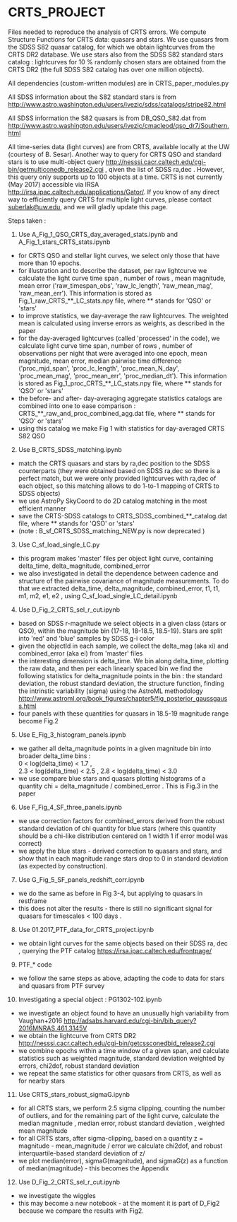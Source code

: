 # CRTS_PROJECT

Files needed to reproduce the analysis of CRTS errors. We compute Structure Functions for CRTS data: quasars and stars. We use quasars from the SDSS S82 quasar catalog, for which we obtain lightcurves from the CRTS DR2 database. We use stars  also  from the SDSS S82 standard stars catalog : lightcurves for 10 % randomly chosen  stars  are obtained from the CRTS DR2  (the full SDSS S82 catalog has over one  million objects).  

All dependencies (custom-written modules) are in CRTS_paper_modules.py

All SDSS information about the S82 standard stars is from http://www.astro.washington.edu/users/ivezic/sdss/catalogs/stripe82.html  

All SDSS information the S82 quasars is from DB_QSO_S82.dat from http://www.astro.washington.edu/users/ivezic/cmacleod/qso_dr7/Southern.html

All time-series data (light curves) are from CRTS, available locally at the UW (courtesy of B. Sesar). Another way to query for CRTS  QSO and standard stars is to use multi-object query http://nesssi.cacr.caltech.edu/cgi-bin/getmulticonedb_release2.cgi   , qiven the list of SDSS ra,dec . However, this query only supports up to 100 objects at a time. CRTS is not currently (May 2017) accessible via IRSA 	http://irsa.ipac.caltech.edu/applications/Gator/.  If you know of any direct way to efficiently query CRTS for multiple light curves, please contact  suberlak@uw.edu, and we will gladly update this page. 

Steps taken : 

1) Use A_Fig_1_QSO_CRTS_day_averaged_stats.ipynb and A_Fig_1_stars_CRTS_stats.ipynb
- for CRTS QSO and stellar light curves, we select only those that have more than 10  epochs. 
- for illustration and to describe the dataset, per raw lightcurve we calculate the light curve time span , number of rows , mean magnitude, mean error ('raw_timespan_obs', 'raw_lc_length', 'raw_mean_mag', 'raw_mean_err'). This information is stored as Fig_1_raw_CRTS_**_LC_stats.npy  file, where ** stands for 'QSO' or 'stars' 
- to improve statistics, we day-average the raw lightcurves. The weighted mean is calculated using inverse errors as weights, as described in the paper
- for the day-averaged lightcurves (called 'processed' in the code), we calculate  light curve time span, number of rows , number of observations per night that were averaged into one epoch, mean magnitude, mean error, median pairwise time difference ('proc_mjd_span', 'proc_lc_length', 'proc_mean_N_day', 'proc_mean_mag', 'proc_mean_err', 'proc_median_dt'). This information is stored as Fig_1_proc_CRTS_**_LC_stats.npy  file, where ** stands for 'QSO' or 'stars'
- the before- and after-  day-averaging aggregate statistics catalogs are combined into one to ease comparison : CRTS_**_raw_and_proc_combined_agg.dat file, where ** stands for 'QSO' or 'stars'
- using this catalog we make Fig 1 with statistics for day-averaged CRTS S82 QSO 

2) Use B_CRTS_SDSS_matching.ipynb  
- match the CRTS quasars and stars by ra,dec position to the SDSS counterparts (they were obtained based on SDSS ra,dec so there is a perfect match, but we were only provided lightcurves with ra,dec of each object, so this matching allows to do 1-to-1 mapping of CRTS to SDSS objects) 
- we use AstroPy SkyCoord to do 2D catalog matching in the most efficient manner 
- save the CRTS-SDSS catalogs to CRTS_SDSS_combined_**_catalog.dat file, where ** stands for 'QSO' or 'stars'
- (note :  B_sf_CRTS_SDSS_matching_NEW.py  is now deprecated )

3) Use C_sf_load_single_LC.py  
- this program makes 'master' files per object light curve,  containing   delta_time,  delta_magnitude,  combined_error 
- we also investigated in detail the dependence between cadence and structure of the pairwise covariance of magnitude measurements. To do that we extracted delta_time, delta_magnitude, combined_error,  t1, t1, m1, m2,  e1, e2  , using C_sf_load_single_LC_detail.ipynb 


4) Use D_Fig_2_CRTS_sel_r_cut.ipynb
- based on SDSS r-magnitude we select objects in a given class (stars or QSO), within the magnitude bin (17-18, 18-18.5, 18.5-19). Stars are split into 'red' and 'blue' samples  by SDSS g-i  color
- given the objectId in each sample, we collect the delta_mag (aka xi) and combined_error (aka ei) from 'master' files 
- the interesting dimension is  delta_time.  We bin along  delta_time,  plotting the raw data, and then per each linearly spaced bin we find the following statistics for delta_magnitude points in the bin  :  the standard deviation, the robust standard deviation, the structure function, finding the intrinstic variability (sigma) using the AstroML methodology http://www.astroml.org/book_figures/chapter5/fig_posterior_gaussgauss.html
- four panels with these quantities for quasars in 18.5-19 magnitude range become Fig.2 

5) Use E_Fig_3_histogram_panels.ipynb  
- we gather all delta_magnitude  points in a given magnitude bin into broader delta_time bins :   
	0 < log(delta_time) < 1.7 ,  
	2.3 < log(delta_time) < 2.5 , 
	2.8 < log(delta_time) < 3.0
- we use compare blue stars and quasars plotting histograms of a  quantity  chi = delta_magnitude / combined_error . This is Fig.3 in the paper

6) Use F_Fig_4_SF_three_panels.ipynb
- we use correction factors for combined_errors derived from the robust standard deviation of chi quantity for blue stars  (where this quantity should be a chi-like distribution centered on 1 width 1 if error model was correct)
- we apply the blue stars - derived correction to quasars and stars,  and show that in each magnitude range stars drop to 0 in standard deviation (as expected by construction). 

7) Use G_Fig_5_SF_panels_redshift_corr.ipynb
- we do the same as before in Fig 3-4, but applying to quasars in restframe
- this does not alter the results - there is still no significant signal for quasars for timescales < 100 days . 

8) Use 01.2017_PTF_data_for_CRTS_project.ipynb 
- we obtain light curves for the same objects based on their SDSS ra, dec , querying the PTF catalog https://irsa.ipac.caltech.edu/frontpage/ 

9) PTF_*  code 
- we follow the same steps as above, adapting the code to data for stars and quasars from PTF survey 

10) Investigating a special object : PG1302-102.ipynb
- we investigate an object found to have an unusually high variability from Vaughan+2016 http://adsabs.harvard.edu/cgi-bin/bib_query?2016MNRAS.461.3145V 
- we obtain the lightcurve from CRTS DR2 http://nesssi.cacr.caltech.edu/cgi-bin/getcssconedbid_release2.cgi 
- we combine epochs within a time window of a given span, and calculate statistics such as weighted magnitude, standard deviation weighted  by errors, chi2dof, robust standard deviation
- we repeat the same statistics for other quasars from CRTS, as well as for nearby stars  


11) Use CRTS_stars_robust_sigmaG.ipynb 
- for all CRTS stars, we perform 2.5 sigma clipping, counting the number of outliers, and for the remaining part of the light curve, calculate the median  magnitude , median error, robust standard deviation , weighted mean magnitude 
- for all CRTS stars, after sigma-clipping, based on a quantity z = magnitude - mean_magnitude / error  we calculate chi2dof, and robust interquartile-based standard deviation of z/ 
- we plot median(error), sigmaG(magnitude), and sigmaG(z)  as a function of median(magnitude) - this becomes the Appendix 

12) Use D_Fig_2_CRTS_sel_r_cut.ipynb
- we investigate the wiggles 
- this may become a new notebook - at the moment it is part of D_Fig2 because we compare the results with Fig2.  


